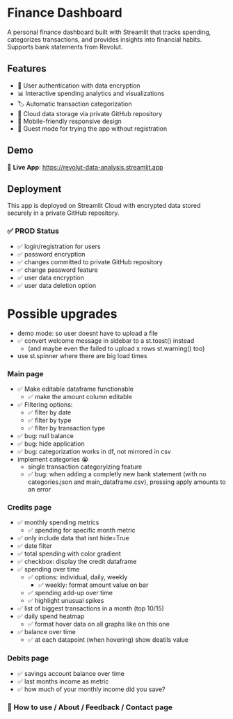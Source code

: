 # Finance Dashboard

A personal finance dashboard built with Streamlit that tracks spending, categorizes transactions, and provides insights into financial habits. Supports bank statements from Revolut.

## Features
- 🔐 User authentication with data encryption
- 📊 Interactive spending analytics and visualizations
- 🏷️ Automatic transaction categorization
- 💾 Cloud data storage via private GitHub repository
- 📱 Mobile-friendly responsive design
- 👤 Guest mode for trying the app without registration

## Demo
🚀 **Live App**: https://revolut-data-analysis.streamlit.app

## Deployment
This app is deployed on Streamlit Cloud with encrypted data stored securely in a private GitHub repository.

### ✅ PROD Status
- ✅ login/registration for users
- ✅ password encryption
- ✅ changes committed to private GitHub repository
- ✅ change password feature
- ✅ user data encryption
- ✅ user data deletion option

# Possible upgrades
- demo mode: so user doesnt have to upload a file
- ✅ convert welcome message in sidebar to a st.toast() instead
    - (and maybe even the failed to upload x rows st.warning() too)
- use st.spinner where there are big load times

### Main page
- ✅ Make editable dataframe functionable
    - ✅ make the amount column editable
- ✅ Filtering options:
    - ✅ filter by date
    - ✅ filter by type
    - ✅ filter by transaction type
- ✅ bug: null balance
- ✅ bug: hide application
- ✅ bug: categorization works in df, not mirrored in csv
- implement categories 😭 
    - single transaction categoryizing feature
    - ✅ bug: when adding a completly new bank statement (with no categories.json and main_dataframe.csv), pressing apply amounts to an error

### Credits page
- ✅ monthly spending metrics
    - ✅ spending for specific month metric
- ✅ only include data that isnt hide=True
- ✅ date filter
- ✅ total spending with color gradient
- ✅ checkbox: display the credit dataframe
- ✅ spending over time
    - ✅ options: individual, daily, weekly
        - ✅ weekly: format amount value on bar
    - ✅ spending add-up over time
    - ✅ highlight unusual spikes
- ✅ list of biggest transactions in a month (top 10/15)
- ✅ daily spend heatmap
    - ✅ format hover data on all graphs like on this one
- ✅ balance over time
    - ✅ at each datapoint (when hovering) show deatils value

### Debits page
- ✅ savings account balance over time
- ✅ last months income as metric
- ✅ how much of your monthly income did you save?

### 🚧 How to use / About / Feedback / Contact page